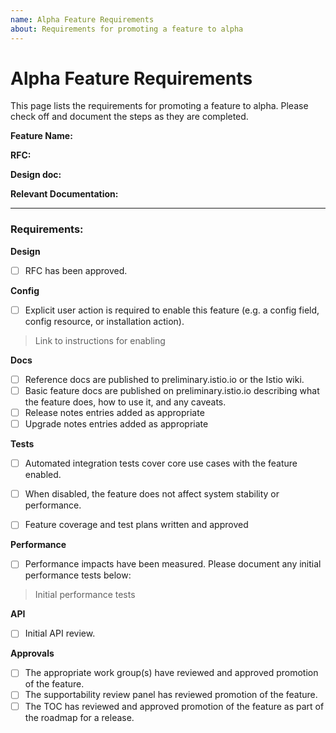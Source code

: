 ```yaml
---
name: Alpha Feature Requirements
about: Requirements for promoting a feature to alpha
---
```


# Alpha Feature Requirements

This page lists the requirements for promoting a feature to alpha. Please check off and document the steps as they are completed.

**Feature Name:**  

**RFC:**

**Design doc:**

**Relevant Documentation:**

--- 

### Requirements: 

**Design**

- [ ] RFC has been approved. 

**Config**

- [ ] Explicit user action is required to enable this feature (e.g. a config field, config resource, or installation action). 

> Link to instructions for enabling

**Docs**

- [ ] Reference docs are published to preliminary.istio.io or the Istio wiki.
- [ ] Basic feature docs are published on preliminary.istio.io describing what the feature does, how to use it, and any caveats. 
- [ ] Release notes entries added as appropriate
- [ ] Upgrade notes entries added as appropriate

**Tests**

- [ ] Automated integration tests cover core use cases with the feature enabled. 
- [ ] When disabled, the feature does not affect system stability or performance. 
- [ ] Feature coverage and test plans written and approved


**Performance**
- [ ] Performance impacts have been measured. Please document any initial performance tests below:

> Initial performance tests

**API**

- [ ] Initial API review.

**Approvals**

- [ ] The appropriate work group(s) have reviewed and approved promotion of the feature.
- [ ] The supportability review panel has reviewed promotion of the feature.  
- [ ] The TOC has reviewed and approved promotion of the feature as part of the
	roadmap for a release.
